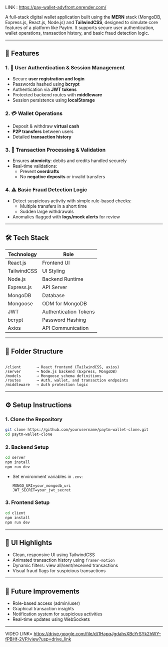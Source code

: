 LINK : https://pay-wallet-advfront.onrender.com/

A full-stack digital wallet application built using the **MERN** stack (MongoDB, Express.js, React.js, Node.js) and **TailwindCSS**, designed to simulate core features of a platform like Paytm. It supports secure user authentication, wallet operations, transaction history, and basic fraud detection logic.

---

## 🚀 Features

### 1. 🔐 User Authentication & Session Management
- Secure **user registration and login**
- Passwords hashed using **bcrypt**
- Authentication via **JWT tokens**
- Protected backend routes with **middleware**
- Session persistence using **localStorage**

### 2. 💳 Wallet Operations
- Deposit & withdraw **virtual cash**
- **P2P transfers** between users
- Detailed **transaction history**


### 3. 🧮 Transaction Processing & Validation
- Ensures **atomicity**: debits and credits handled securely
- Real-time validations:
  - Prevent **overdrafts**
  - No **negative deposits** or invalid transfers

### 4. ⚠️ Basic Fraud Detection Logic
- Detect suspicious activity with simple rule-based checks:
  - Multiple transfers in a short time
  - Sudden large withdrawals
- Anomalies flagged with **logs/mock alerts** for review




---

## 🛠️ Tech Stack

| Technology      | Role                  |
|-----------------|-----------------------|
| React.js        | Frontend UI           |
| TailwindCSS     | UI Styling            |
| Node.js         | Backend Runtime       |
| Express.js      | API Server            |
| MongoDB         | Database              |
| Mongoose        | ODM for MongoDB       |
| JWT             | Authentication Tokens |
| bcrypt          | Password Hashing      |
| Axios           | API Communication     |

---

## 📂 Folder Structure

```

/client       → React frontend (TailwindCSS, axios)
/server       → Node.js backend (Express, MongoDB)
/models       → Mongoose schema definitions
/routes       → Auth, wallet, and transaction endpoints
/middleware   → Auth protection logic

````

---

## ⚙️ Setup Instructions

### 1. Clone the Repository

```bash
git clone https://github.com/yourusername/paytm-wallet-clone.git
cd paytm-wallet-clone
````

### 2. Backend Setup

```bash
cd server
npm install
npm run dev
```

* Set environment variables in `.env`:

  ```
  MONGO_URI=your_mongodb_uri
  JWT_SECRET=your_jwt_secret
  ```

### 3. Frontend Setup

```bash
cd client
npm install
npm run dev
```

---

## 📸 UI Highlights

* Clean, responsive UI using TailwindCSS
* Animated transaction history using `framer-motion`
* Dynamic filters: view all/sent/received transactions
* Visual fraud flags for suspicious transactions

---

## 📌 Future Improvements

* Role-based access (admin/user)
* Graphical transaction insights
* Notification system for suspicious activities
* Real-time updates using WebSockets

---
VIDEO LINK= https://drive.google.com/file/d/1HapqJgdahsXBcYrSYk2hWY-fPBHf-2VP/view?usp=drive_link
